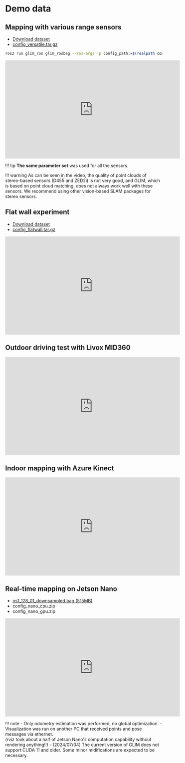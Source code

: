 # Demo data

## Mapping with various range sensors

- [Download dataset](https://zenodo.org/record/6864654)
- [config_versatile.tar.gz](https://staff.aist.go.jp/k.koide/projects/glim_params/config_versatile.tar.gz)

```bash
ros2 run glim_ros glim_rosbag --ros-args -p config_path:=$(realpath config/kinect) kinect
```

<div class="youtube">
<iframe width="560" height="315" src="https://www.youtube.com/embed/rLqYo42eDTQ" title="YouTube video player" frameborder="0" allow="accelerometer; autoplay; clipboard-write; encrypted-media; gyroscope; picture-in-picture" allowfullscreen></iframe>
</div>

!!! tip
    **The same parameter set** was used for all the sensors.

!!! warning
    As can be seen in the video, the quality of point clouds of stereo-based sensors (D455 and ZED2i) is not very good, and GLIM, which is based on point cloud matching, does not always work well with these sensors. We recommend using other vision-based SLAM packages for stereo sensors.

## Flat wall experiment

- [Download dataset](https://zenodo.org/records/7641866)  
- [config_flatwall.tar.gz](https://staff.aist.go.jp/k.koide/projects/glim_params/config_flatwall.tar.gz)

<div class="youtube">
<iframe width="560" height="315" src="https://www.youtube.com/embed/ouo8pQv4J24" title="YouTube video player" frameborder="0" allow="accelerometer; autoplay; clipboard-write; encrypted-media; gyroscope; picture-in-picture" allowfullscreen></iframe>
</div>


## Outdoor driving test with Livox MID360

<div class="youtube">
<iframe width="560" height="315" src="https://www.youtube.com/embed/CIfRqeV0irE?si=r0BNpCfOh-Aaoek5" title="YouTube video player" frameborder="0" allow="accelerometer; autoplay; clipboard-write; encrypted-media; gyroscope; picture-in-picture; web-share" referrerpolicy="strict-origin-when-cross-origin" allowfullscreen></iframe>
</div>


## Indoor mapping with Azure Kinect

<div class="youtube">
<iframe width="560" height="315" src="https://www.youtube.com/embed/_SI0KR5D8wE?si=W95jKn8vhF28gzyL" title="YouTube video player" frameborder="0" allow="accelerometer; autoplay; clipboard-write; encrypted-media; gyroscope; picture-in-picture; web-share" referrerpolicy="strict-origin-when-cross-origin" allowfullscreen></iframe>
</div>


## Real-time mapping on Jetson Nano

- [os1_128_01_downsampled.bag (515MB)](https://zenodo.org/record/6859242)
- config_nano_cpu.zip
- config_nano_gpu.zip

<div class="youtube">
<iframe width="560" height="315" src="https://www.youtube.com/embed/UxxvB006lrA" title="YouTube video player" frameborder="0" allow="accelerometer; autoplay; clipboard-write; encrypted-media; gyroscope; picture-in-picture" allowfullscreen></iframe>
</div>

!!! note
    - Only odometry estimation was performed, no global optimization.
    - Visualization was run on another PC that received points and pose messages via ethernet.  
      (rviz took about a half of Jetson Nano's computation capability without rendering anything!!)
    - (2024/07/04) The current version of GLIM does not support CUDA 11 and older. Some minor midifications are expected to be necessary.
